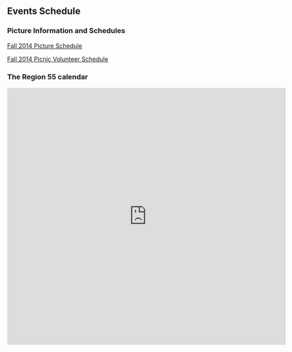 ## Events Schedule

### Picture Information and Schedules

[Fall 2014 Picture Schedule](/docs/Fall2014/R55-Picture-Schedule_v3.pdf)

[Fall 2014 Picnic Volunteer Schedule](/docs/Fall2014/2014-Picnic-Volunteer-Schedule-20140930.pdf)

### The Region 55 calendar

<iframe id="1932872930" src="https://www.google.com/calendar/embed?src=en.usa%23holiday@group.v.calendar.google.com&amp;color=%23668CD9&amp;src=ayso55.org_9lmdvtob124k7qtv966u2u0i6c@group.calendar.google.com&amp;color=%23D96666&amp;mode=MONTH&amp;ctz=America/Los_Angeles&amp;showTitle=1&amp;showNav=1&amp;showDate=1&amp;showTabs=1&amp;showCalendars=0&amp;hl=en" title="Region 55 Main Calendar" width="650" height="600" frameborder="0" scrolling="no"></iframe>
